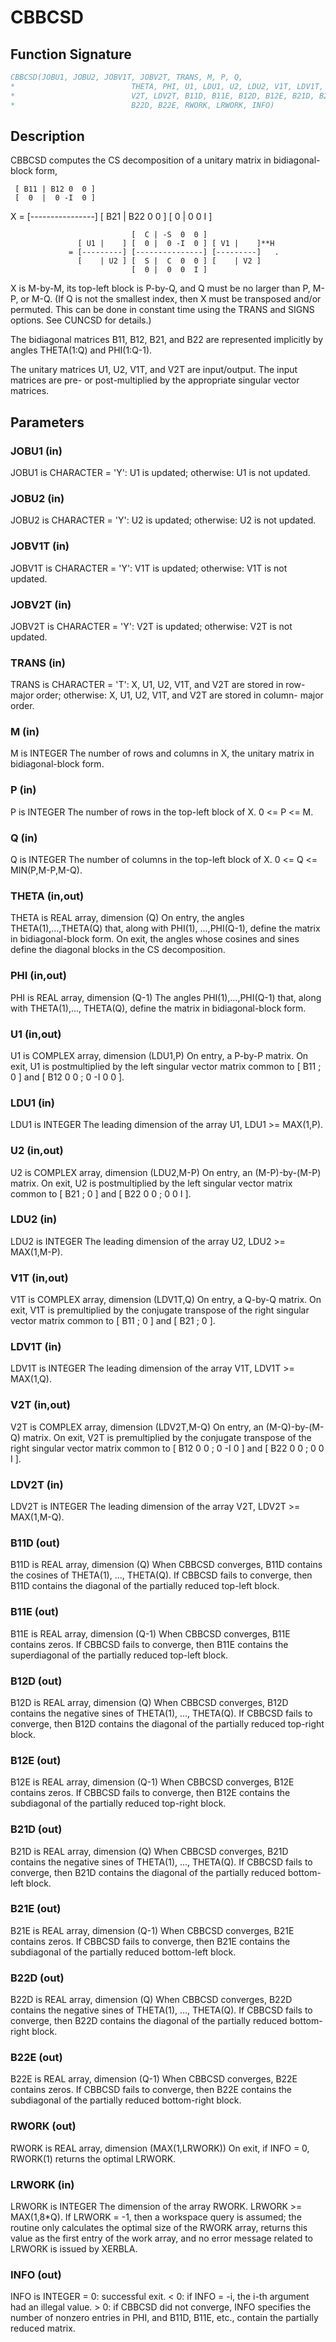 # CBBCSD

## Function Signature

```fortran
CBBCSD(JOBU1, JOBU2, JOBV1T, JOBV2T, TRANS, M, P, Q,
*                          THETA, PHI, U1, LDU1, U2, LDU2, V1T, LDV1T,
*                          V2T, LDV2T, B11D, B11E, B12D, B12E, B21D, B21E,
*                          B22D, B22E, RWORK, LRWORK, INFO)
```

## Description


 CBBCSD computes the CS decomposition of a unitary matrix in
 bidiagonal-block form,


     [ B11 | B12 0  0 ]
     [  0  |  0 -I  0 ]
 X = [----------------]
     [ B21 | B22 0  0 ]
     [  0  |  0  0  I ]

                               [  C | -S  0  0 ]
                   [ U1 |    ] [  0 |  0 -I  0 ] [ V1 |    ]**H
                 = [---------] [---------------] [---------]   .
                   [    | U2 ] [  S |  C  0  0 ] [    | V2 ]
                               [  0 |  0  0  I ]

 X is M-by-M, its top-left block is P-by-Q, and Q must be no larger
 than P, M-P, or M-Q. (If Q is not the smallest index, then X must be
 transposed and/or permuted. This can be done in constant time using
 the TRANS and SIGNS options. See CUNCSD for details.)

 The bidiagonal matrices B11, B12, B21, and B22 are represented
 implicitly by angles THETA(1:Q) and PHI(1:Q-1).

 The unitary matrices U1, U2, V1T, and V2T are input/output.
 The input matrices are pre- or post-multiplied by the appropriate
 singular vector matrices.

## Parameters

### JOBU1 (in)

JOBU1 is CHARACTER = 'Y': U1 is updated; otherwise: U1 is not updated.

### JOBU2 (in)

JOBU2 is CHARACTER = 'Y': U2 is updated; otherwise: U2 is not updated.

### JOBV1T (in)

JOBV1T is CHARACTER = 'Y': V1T is updated; otherwise: V1T is not updated.

### JOBV2T (in)

JOBV2T is CHARACTER = 'Y': V2T is updated; otherwise: V2T is not updated.

### TRANS (in)

TRANS is CHARACTER = 'T': X, U1, U2, V1T, and V2T are stored in row-major order; otherwise: X, U1, U2, V1T, and V2T are stored in column- major order.

### M (in)

M is INTEGER The number of rows and columns in X, the unitary matrix in bidiagonal-block form.

### P (in)

P is INTEGER The number of rows in the top-left block of X. 0 <= P <= M.

### Q (in)

Q is INTEGER The number of columns in the top-left block of X. 0 <= Q <= MIN(P,M-P,M-Q).

### THETA (in,out)

THETA is REAL array, dimension (Q) On entry, the angles THETA(1),...,THETA(Q) that, along with PHI(1), ...,PHI(Q-1), define the matrix in bidiagonal-block form. On exit, the angles whose cosines and sines define the diagonal blocks in the CS decomposition.

### PHI (in,out)

PHI is REAL array, dimension (Q-1) The angles PHI(1),...,PHI(Q-1) that, along with THETA(1),..., THETA(Q), define the matrix in bidiagonal-block form.

### U1 (in,out)

U1 is COMPLEX array, dimension (LDU1,P) On entry, a P-by-P matrix. On exit, U1 is postmultiplied by the left singular vector matrix common to [ B11 ; 0 ] and [ B12 0 0 ; 0 -I 0 0 ].

### LDU1 (in)

LDU1 is INTEGER The leading dimension of the array U1, LDU1 >= MAX(1,P).

### U2 (in,out)

U2 is COMPLEX array, dimension (LDU2,M-P) On entry, an (M-P)-by-(M-P) matrix. On exit, U2 is postmultiplied by the left singular vector matrix common to [ B21 ; 0 ] and [ B22 0 0 ; 0 0 I ].

### LDU2 (in)

LDU2 is INTEGER The leading dimension of the array U2, LDU2 >= MAX(1,M-P).

### V1T (in,out)

V1T is COMPLEX array, dimension (LDV1T,Q) On entry, a Q-by-Q matrix. On exit, V1T is premultiplied by the conjugate transpose of the right singular vector matrix common to [ B11 ; 0 ] and [ B21 ; 0 ].

### LDV1T (in)

LDV1T is INTEGER The leading dimension of the array V1T, LDV1T >= MAX(1,Q).

### V2T (in,out)

V2T is COMPLEX array, dimension (LDV2T,M-Q) On entry, an (M-Q)-by-(M-Q) matrix. On exit, V2T is premultiplied by the conjugate transpose of the right singular vector matrix common to [ B12 0 0 ; 0 -I 0 ] and [ B22 0 0 ; 0 0 I ].

### LDV2T (in)

LDV2T is INTEGER The leading dimension of the array V2T, LDV2T >= MAX(1,M-Q).

### B11D (out)

B11D is REAL array, dimension (Q) When CBBCSD converges, B11D contains the cosines of THETA(1), ..., THETA(Q). If CBBCSD fails to converge, then B11D contains the diagonal of the partially reduced top-left block.

### B11E (out)

B11E is REAL array, dimension (Q-1) When CBBCSD converges, B11E contains zeros. If CBBCSD fails to converge, then B11E contains the superdiagonal of the partially reduced top-left block.

### B12D (out)

B12D is REAL array, dimension (Q) When CBBCSD converges, B12D contains the negative sines of THETA(1), ..., THETA(Q). If CBBCSD fails to converge, then B12D contains the diagonal of the partially reduced top-right block.

### B12E (out)

B12E is REAL array, dimension (Q-1) When CBBCSD converges, B12E contains zeros. If CBBCSD fails to converge, then B12E contains the subdiagonal of the partially reduced top-right block.

### B21D (out)

B21D is REAL array, dimension (Q) When CBBCSD converges, B21D contains the negative sines of THETA(1), ..., THETA(Q). If CBBCSD fails to converge, then B21D contains the diagonal of the partially reduced bottom-left block.

### B21E (out)

B21E is REAL array, dimension (Q-1) When CBBCSD converges, B21E contains zeros. If CBBCSD fails to converge, then B21E contains the subdiagonal of the partially reduced bottom-left block.

### B22D (out)

B22D is REAL array, dimension (Q) When CBBCSD converges, B22D contains the negative sines of THETA(1), ..., THETA(Q). If CBBCSD fails to converge, then B22D contains the diagonal of the partially reduced bottom-right block.

### B22E (out)

B22E is REAL array, dimension (Q-1) When CBBCSD converges, B22E contains zeros. If CBBCSD fails to converge, then B22E contains the subdiagonal of the partially reduced bottom-right block.

### RWORK (out)

RWORK is REAL array, dimension (MAX(1,LRWORK)) On exit, if INFO = 0, RWORK(1) returns the optimal LRWORK.

### LRWORK (in)

LRWORK is INTEGER The dimension of the array RWORK. LRWORK >= MAX(1,8*Q). If LRWORK = -1, then a workspace query is assumed; the routine only calculates the optimal size of the RWORK array, returns this value as the first entry of the work array, and no error message related to LRWORK is issued by XERBLA.

### INFO (out)

INFO is INTEGER = 0: successful exit. < 0: if INFO = -i, the i-th argument had an illegal value. > 0: if CBBCSD did not converge, INFO specifies the number of nonzero entries in PHI, and B11D, B11E, etc., contain the partially reduced matrix.


